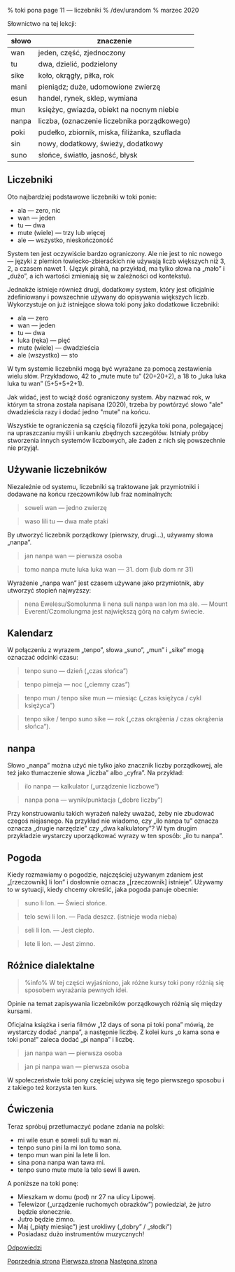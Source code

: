 % toki pona page 11 — liczebniki
% /dev/urandom
% marzec 2020

Słownictwo na tej lekcji:

| słowo | znaczenie |
|----|----|
| wan | jeden, część, zjednoczony |
| tu | dwa, dzielić, podzielony |
| sike | koło, okrągły, piłka, rok |
| mani | pieniądz; duże, udomowione zwierzę |
| esun | handel, rynek, sklep, wymiana |
| mun | księżyc, gwiazda, obiekt na nocnym niebie |
| nanpa | liczba, (oznaczenie liczebnika porządkowego) |
| poki | pudełko, zbiornik, miska, filiżanka, szuflada |
| sin | nowy, dodatkowy, świeży, dodatkowy |
| suno | słońce, światło, jasność, błysk |

## Liczebniki

Oto najbardziej podstawowe liczebniki w toki ponie:

* ala — zero, nic
* wan — jeden
* tu — dwa
* mute (wiele) — trzy lub więcej
* ale — wszystko, nieskończoność

System ten jest oczywiście bardzo ograniczony. Ale nie jest to nic nowego — języki
z plemion łowiecko-zbierackich nie używają liczb większych niż 3, 2, a czasem
nawet 1. (Język pirahã, na przykład, ma tylko słowa na „mało” i „dużo”, a ich wartości
zmieniają się w zależności od kontekstu).

Jednakże istnieje również drugi, dodatkowy system, który jest oficjalnie zdefiniowany
i powszechnie używany do opisywania większych liczb. Wykorzystuje on już istniejące
słowa toki pony jako dodatkowe liczebniki:

* ala — zero
* wan — jeden
* tu — dwa
* luka (ręka) — pięć
* mute (wiele) — dwadzieścia
* ale (wszystko) — sto

W tym systemie liczebniki mogą być wyrażane za pomocą zestawienia wielu słów.
Przykładowo, 42 to „mute mute tu” (20+20+2), a 18 to „luka luka luka tu wan”
(5+5+5+2+1).

Jak widać, jest to wciąż dość ograniczony system. Aby nazwać rok, w którym ta strona
została napisana (2020), trzeba by powtórzyć słowo "ale" dwadzieścia razy i dodać
jedno "mute" na końcu.

Wszystkie te ograniczenia są częścią filozofii języka toki pona, polegającej
na upraszczaniu myśli i unikaniu zbędnych szczegółów. Istniały próby stworzenia
innych systemów liczbowych, ale żaden z nich się powszechnie nie przyjął.

## Używanie liczebników

Niezależnie od systemu, liczebniki są traktowane jak przymiotniki i dodawane na końcu
rzeczowników lub fraz nominalnych:

> soweli wan — jedno zwierzę

> waso lili tu — dwa małe ptaki

By utworzyć liczebnik porządkowy (pierwszy, drugi...), używamy słowa „nanpa”.

> jan nanpa wan — pierwsza osoba

> tomo nanpa mute luka luka wan — 31. dom (lub dom nr 31)

Wyrażenie „nanpa wan” jest czasem używane jako przymiotnik, aby utworzyć
stopień najwyższy:

> nena Ewelesu/Somolunma li nena suli nanpa wan lon ma ale. — Mount Everent/Czomolungma
jest największą górą na całym świecie.

## Kalendarz

W połączeniu z wyrazem „tenpo”, słowa „suno”, „mun” i „sike” mogą oznaczać
odcinki czasu:

> tenpo suno — dzień („czas słońca”)

> tenpo pimeja — noc („ciemny czas”)

> tenpo mun / tenpo sike mun — miesiąc („czas księżyca / cykl księżyca”)

> tenpo sike / tenpo suno sike — rok („czas okrążenia / czas okrążenia słońca”).

## nanpa

Słowo „nanpa” można użyć nie tylko jako znacznik liczby porządkowej, ale też jako
tłumaczenie słowa „liczba” albo „cyfra”. Na przykład:

> ilo nanpa — kalkulator („urządzenie liczbowe”)

> nanpa pona — wynik/punktacja („dobre liczby”)

Przy konstruowaniu takich wyrażeń należy uważać, żeby nie zbudować czegoś
niejasnego. Na przykład nie wiadomo, czy „ilo nanpa tu” oznacza oznacza „drugie
narzędzie” czy „dwa kalkulatory”? W tym drugim przykładzie wystarczy uporządkować
wyrazy w ten sposób: „ilo tu nanpa”.

## Pogoda

Kiedy rozmawiamy o pogodzie, najczęściej używanym zdaniem jest „[rzeczownik] li lon”
i dosłownie oznacza „[rzeczownik] istnieje”. Używamy to w sytuacji, kiedy chcemy
określić, jaka pogoda panuje obecnie:

> suno li lon. — Świeci słońce.

> telo sewi li lon. — Pada deszcz. (istnieje woda nieba)

> seli li lon. — Jest ciepło.

> lete li lon. — Jest zimno.

## Różnice dialektalne

> %info%
> W tej części wyjaśniono, jak różne kursy toki pony różnią się
> sposobem wyrażania pewnych idei.

Opinie na temat zapisywania liczebników porządkowych różnią się między kursami.

Oficjalna książka i seria filmów „12 days of sona pi toki pona” mówią, że wystarczy
dodać „nanpa”, a następnie liczbę. Z kolei kurs „o kama sona e toki pona!” zaleca
dodać „pi nanpa” i liczbę.

> jan nanpa wan — pierwsza osoba

> jan pi nanpa wan — pierwsza osoba

W społeczeństwie toki pony częściej używa się tego pierwszego sposobu i z takiego
też korzysta ten kurs.

## Ćwiczenia

Teraz spróbuj przetłumaczyć podane zdania na polski:

* mi wile esun e soweli suli tu wan ni. 
* tenpo suno pini la mi lon tomo sona.
* tenpo mun wan pini la lete li lon.
* sina pona nanpa wan tawa mi.
* tenpo suno mute mute la telo sewi li awen.

A poniższe na toki ponę:

* Mieszkam w domu (pod) nr 27 na ulicy Lipowej.
* Telewizor („urządzenie ruchomych obrazków”) powiedział, że jutro będzie słonecznie.
* Jutro będzie zimno.
* Maj („piąty miesiąc”) jest urokliwy („dobry” / „słodki”)
* Posiadasz dużo instrumentów muzycznych!

[Odpowiedzi](pl_answers.html#p11)

[Poprzednia strona](pl_10.html) [Pierwsza strona](pl_index.html) [Następna strona](pl_12.html)
